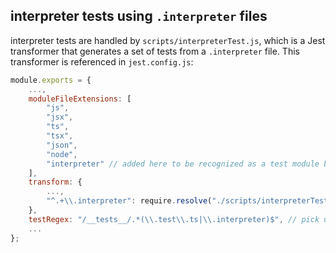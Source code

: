 ## interpreter tests using `.interpreter` files
interpreter tests are handled by `scripts/interpreterTest.js`, which is a Jest transformer that generates a set of tests from a `.interpreter` file. This transformer is referenced in `jest.config.js`:

```js
module.exports = {
    ...,
    moduleFileExtensions: [
        "js",
        "jsx",
        "ts",
        "tsx",
        "json",
        "node",
        "interpreter" // added here to be recognized as a test module by Jest
    ],
    transform: {
        ...,
        "^.+\\.interpreter": require.resolve("./scripts/interpreterTest.js") // specifies transformer for .interpreter
    },
    testRegex: "/__tests__/.*(\\.test\\.ts|\\.interpreter)$", // pick up .interpreter files for tests
    ...
};
```